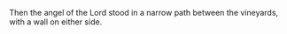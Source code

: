 Then the angel of the Lord stood in a narrow path between the vineyards, with a wall on either side.
